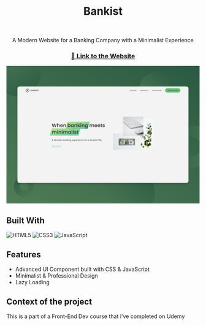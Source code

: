 <div align="center">
  <p align=center>
    <h1>Bankist</h1>
    <br />
    <p>A Modern Website for a Banking Company with a Minimalist Experience</p>
    <h3><a href="https://bankist-cem.netlify.app/">🔗 Link to the Website</a></h2>
    <img src="showcase.png" />
  </p>
</div>

## Built With

![HTML5](https://img.shields.io/badge/html5-%23E34F26.svg?style=for-the-badge&logo=html5&logoColor=white)
![CSS3](https://img.shields.io/badge/css3-%231572B6.svg?style=for-the-badge&logo=css3&logoColor=white)
![JavaScript](https://img.shields.io/badge/javascript-%23323330.svg?style=for-the-badge&logo=javascript&logoColor=%23F7DF1E)

## Features

- Advanced UI Component built with CSS & JavaScript
- Minimalist & Professional Design
- Lazy Loading

## Context of the project

This is a part of a Front-End Dev course that i've completed on Udemy
